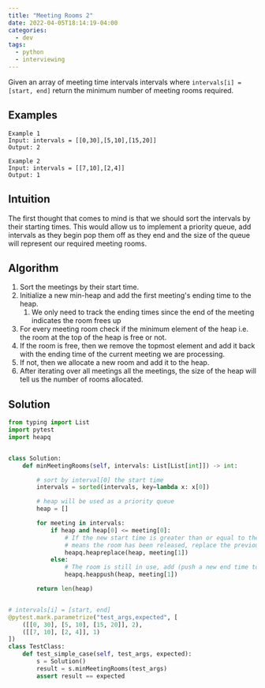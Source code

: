 ```yaml
---
title: "Meeting Rooms 2"
date: 2022-04-05T18:14:19-04:00
categories:
  - dev
tags:
  - python
  - interviewing
---
```


Given an array of meeting time intervals intervals where `intervals[i] = [start, end]` return the minimum number of meeting rooms required.

## Examples

```
Example 1
Input: intervals = [[0,30],[5,10],[15,20]]
Output: 2

Example 2
Input: intervals = [[7,10],[2,4]]
Output: 1
```

## Intuition

The first thought that comes to mind is that we should sort the intervals by their starting times. This would allow us to implement a priority queue, add intervals as they begin pop them off as they end and the size of the queue will represent our required meeting rooms.

## Algorithm

1. Sort the meetings by their start time.
2. Initialize a new min-heap and add the first meeting's ending time to the heap.
    1. We only need to track the ending times since the end of the meeting indicates the room frees up
3. For every meeting room check if the minimum element of the heap i.e. the room at the top of the heap is free or not.
4. If the room is free, then we remove the topmost element and add it back with the ending time of the current meeting we are processing.
5. If not, then we allocate a new room and add it to the heap.
6. After iterating over all meetings all the meetings, the size of the heap will tell us the number of rooms allocated.

## Solution

``` python
from typing import List
import pytest
import heapq


class Solution:
    def minMeetingRooms(self, intervals: List[List[int]]) -> int:

        # sort by interval[0] the start time
        intervals = sorted(intervals, key=lambda x: x[0])

        # heap will be used as a priority queue
        heap = []

        for meeting in intervals:
            if heap and heap[0] <= meeting[0]:
                # If the new start time is greater than or equal to the existing end time,
                # means the room has been released, replace the previous time with the new ending time
                heapq.heapreplace(heap, meeting[1])
            else:
                # The room is still in use, add (push a new end time to min heap) a new room
                heapq.heappush(heap, meeting[1])

        return len(heap)


# intervals[i] = [start, end]
@pytest.mark.parametrize("test_args,expected", [
    ([[0, 30], [5, 10], [15, 20]], 2),
    ([[7, 10], [2, 4]], 1)
])
class TestClass:
    def test_simple_case(self, test_args, expected):
        s = Solution()
        result = s.minMeetingRooms(test_args)
        assert result == expected
```
